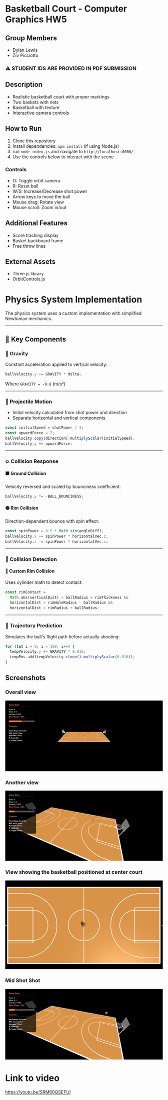 # Basketball Court - Computer Graphics HW5

## Group Members

- Dylan Lewis
- Ziv Picciotto

### ⚠️ STUDENT IDS ARE PROVIDED IN PDF SUBMISSION

## Description

- Realistic basketball court with proper markings
- Two baskets with nets
- Basketball with texture
- Interactive camera controls

## How to Run

1. Clone this repository
2. Install dependencies: `npm install` (if using Node.js)
3. run `node index.js` and navigate to `http://localhost:8000/`
4. Use the controls below to interact with the scene

### Controls

- O: Toggle orbit camera
- R: Reset ball
- W/S: Increase/Decrease shot power
- Arrow keys to move the ball
- Mouse drag: Rotate view
- Mouse scroll: Zoom in/out

## Additional Features

- Score tracking display
- Basket backboard frame
- Free throw lines

## External Assets

- Three.js library
- OrbitControls.js

# Physics System Implementation

The physics system uses a custom implementation with simplified Newtonian mechanics.

---

## 🔧 Key Components

### 🧲 Gravity

Constant acceleration applied to vertical velocity:

```javascript
ballVelocity.y += GRAVITY * delta;
```

Where `GRAVITY = -9.8` (m/s²)

---

### 🚀 Projectile Motion

- Initial velocity calculated from shot power and direction
- Separate horizontal and vertical components

```javascript
const initialSpeed = shotPower / 4;
const upwardForce = 7;
ballVelocity.copy(direction).multiplyScalar(initialSpeed);
ballVelocity.y += upwardForce;
```

---

### 💥 Collision Response

#### 🟫 Ground Collision

Velocity reversed and scaled by bounciness coefficient:

```javascript
ballVelocity.y *= -BALL_BOUNCINESS;
```

#### 🟢 Rim Collision

Direction-dependent bounce with spin effect:

```javascript
const spinPower = 0.5 * Math.sin(angleDiff);
ballVelocity.x += spinPower * horizontalVec.z;
ballVelocity.z -= spinPower * horizontalVec.x;
```

---

### 🧱 Collision Detection

#### 🧊 Custom Rim Collision

Uses cylinder math to detect contact:

```javascript
const rimContact =
  Math.abs(verticalDist) < ballRadius + rimThickness &&
  horizontalDist > rimHoleRadius - ballRadius &&
  horizontalDist < rimRadius + ballRadius;
```

---

### 🔮 Trajectory Prediction

Simulates the ball's flight path before actually shooting:

```javascript
for (let i = 0; i < 100; i++) {
  tempVelocity.y += GRAVITY * 0.016;
  tempPos.add(tempVelocity.clone().multiplyScalar(0.016));
}
```

## Screenshots

### Overall view

![Basketball Court](assets/initial_state.png)

### Another view

![Basketball Court](assets/moved.png)

### View showing the basketball positioned at center court

![Basketball Court](assets/ball.png)

### Mid Shot Shot

![Basketball Court](assets/ball_thrown.png)

# Link to video

https://youtu.be/SRM60QSEFUI
